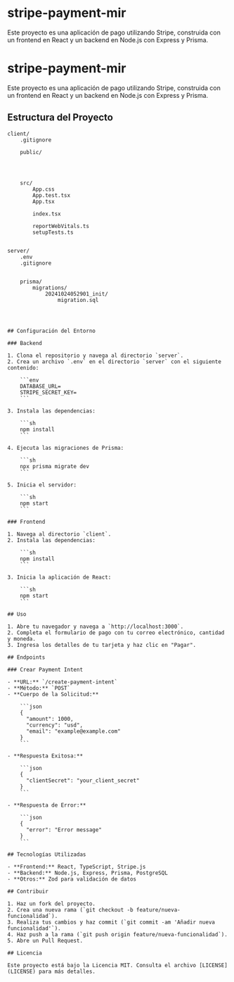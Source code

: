 # stripe-payment-mir

Este proyecto es una aplicación de pago utilizando Stripe, construida con un frontend en React y un backend en Node.js con Express y Prisma.

# stripe-payment-mir

Este proyecto es una aplicación de pago utilizando Stripe, construida con un frontend en React y un backend en Node.js con Express y Prisma.

## Estructura del Proyecto

````plaintext
client/
    .gitignore

    public/




    src/
        App.css
        App.test.tsx
        App.tsx

        index.tsx

        reportWebVitals.ts
        setupTests.ts


server/
    .env
    .gitignore


    prisma/
        migrations/
            20241024052901_init/
                migration.sql




## Configuración del Entorno

### Backend

1. Clona el repositorio y navega al directorio `server`.
2. Crea un archivo `.env` en el directorio `server` con el siguiente contenido:

    ```env
    DATABASE_URL=
    STRIPE_SECRET_KEY=
    ```

3. Instala las dependencias:

    ```sh
    npm install
    ```

4. Ejecuta las migraciones de Prisma:

    ```sh
    npx prisma migrate dev
    ```

5. Inicia el servidor:

    ```sh
    npm start
    ```

### Frontend

1. Navega al directorio `client`.
2. Instala las dependencias:

    ```sh
    npm install
    ```

3. Inicia la aplicación de React:

    ```sh
    npm start
    ```

## Uso

1. Abre tu navegador y navega a `http://localhost:3000`.
2. Completa el formulario de pago con tu correo electrónico, cantidad y moneda.
3. Ingresa los detalles de tu tarjeta y haz clic en "Pagar".

## Endpoints

### Crear Payment Intent

- **URL:** `/create-payment-intent`
- **Método:** `POST`
- **Cuerpo de la Solicitud:**

    ```json
    {
      "amount": 1000,
      "currency": "usd",
      "email": "example@example.com"
    }
    ```

- **Respuesta Exitosa:**

    ```json
    {
      "clientSecret": "your_client_secret"
    }
    ```

- **Respuesta de Error:**

    ```json
    {
      "error": "Error message"
    }
    ```

## Tecnologías Utilizadas

- **Frontend:** React, TypeScript, Stripe.js
- **Backend:** Node.js, Express, Prisma, PostgreSQL
- **Otros:** Zod para validación de datos

## Contribuir

1. Haz un fork del proyecto.
2. Crea una nueva rama (`git checkout -b feature/nueva-funcionalidad`).
3. Realiza tus cambios y haz commit (`git commit -am 'Añadir nueva funcionalidad'`).
4. Haz push a la rama (`git push origin feature/nueva-funcionalidad`).
5. Abre un Pull Request.

## Licencia

Este proyecto está bajo la Licencia MIT. Consulta el archivo [LICENSE](LICENSE) para más detalles.
````
